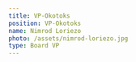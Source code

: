 ```yaml
---
title: VP-Okotoks
position: VP-Okotoks
name: Nimrod Loriezo
photo: /assets/nimrod-loriezo.jpg
type: Board VP
---
```


